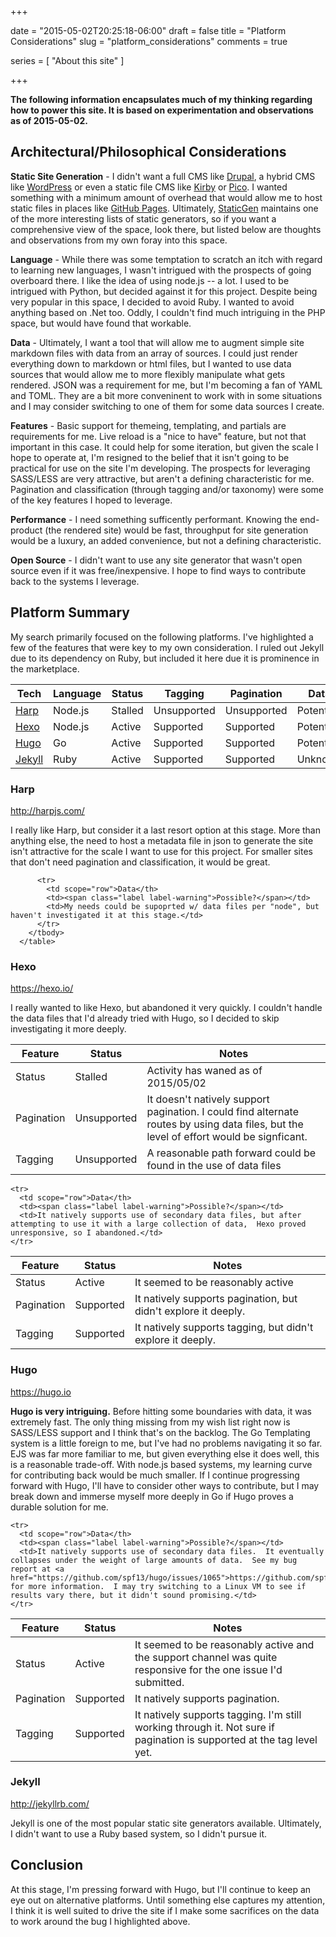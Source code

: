 +++

date = "2015-05-02T20:25:18-06:00"
draft = false
title = "Platform Considerations"
slug = "platform_considerations"
comments = true

series = [ "About this site" ]

+++

**The following information encapsulates much of my thinking regarding how to power this site.  It is based on experimentation and observations as of 2015-05-02.**

## Architectural/Philosophical Considerations

**Static Site Generation** - I didn't want a full CMS like <a href="http://www.drupal.org">Drupal</a>, a hybrid  CMS like <a href="https://wordpress.org/">WordPress</a> or even a static file CMS like <a href="http://getkirby.com/">Kirby</a> or <a href="http://picocms.org/">Pico</a>.  I wanted something with a minimum amount of overhead that would allow me to host static files in places like <a href="https://pages.github.com/">GitHub Pages</a>.  Ultimately, <a href="https://www.staticgen.com/">StaticGen</a> maintains one of the more interesting lists of static generators, so if you want a comprehensive view of the space, look there, but listed below are thoughts and observations from my own foray into this space.  

**Language** - While there was some temptation to scratch an itch with regard to learning new languages, I wasn't intrigued with the prospects of going overboard there.  I like the idea of using node.js -- a lot.  I used to be intrigued with Python, but decided against it for this project.  Despite being very popular in this space, I decided to avoid Ruby.  I wanted to avoid anything based on .Net too.  Oddly, I couldn't find much intriguing in the PHP space, but would have found that workable.  

**Data** - Ultimately, I want a tool that will allow me to augment simple site markdown files with data from an array of sources. I could just render everything down to markdown or html files, but I wanted to use data sources that would allow me to more flexibly manipulate what gets rendered.  JSON was a requirement for me, but I'm becoming a fan of YAML and TOML.   They are a bit more conveninent to work with in some situations and I may consider switching to one of them for some data sources I create.

**Features** - Basic support for themeing, templating, and partials are requirements for me.  Live reload is a "nice to have" feature, but not that important in this case.  It could help for some iteration, but given the scale I hope to operate at, I'm resigned to the belief that it isn't going to be practical for use on the site I'm developing.  The prospects for leveraging SASS/LESS are very attractive, but aren't a defining characteristic for me.  Pagination and classification (through tagging and/or taxonomy) were some of the key features I hoped to leverage.

**Performance** - I need something sufficently performant.  Knowing the end-product (the rendered site) would be fast, throughput for site generation would be a luxury, an added convenience, but not a defining characteristic.  

**Open Source** -  I didn't want to use any site generator that wasn't open source even if it was free/inexpensive.  I hope to find ways to contribute back to the systems I leverage.

## Platform Summary

My search primarily focused on the following platforms.  I've highlighted a few of the features that were key to my own consideration. I ruled out Jekyll due to its dependency on Ruby, but included it here due it is prominence in the marketplace.  

<table class="table table-striped table-bordered dataTableSimple dt-responsive" style="width: 100%;">
  <thead>
    <tr>
      <th>Tech</th>
      <th>Language</th>
      <th>Status</th>
      <th>Tagging</th>
      <th>Pagination</th>
      <th>Data</th>
    </tr>
  </thead>
  <tbody>
    <tr>
      <td scope="row"><a href="#harp">Harp</a></th>
      <td clue="lang"><span class="label label-success">Node.js</span></td>
      <td clue="lang"><span class="label label-warning">Stalled</span></td>
      <td clue="tagging"><span class="label label-danger">Unsupported</span></td>
      <td clue="pagination"><span class="label label-danger">Unsupported</span></td>
      <td clue="data"><span class="label label-warning">Potential</span></td>
    </tr>
    <tr>
      <td scope="row"><a href="#hexo">Hexo</a></th>
      <td clue="lang"><span class="label label-success">Node.js</span></td>
      <td clue="lang"><span class="label label-success">Active</span></td>
      <td clue="tagging"><span class="label label-success">Supported</span></td>
      <td clue="pagination"><span class="label label-success">Supported</span></td>
      <td clue="data"><span class="label label-warning">Potential</span></td>
    </tr>
    <tr>
      <td scope="row"><a href="#hugo">Hugo</a></th>
      <td clue="lang"><span class="label label-warning">Go</span></td>
      <td clue="lang"><span class="label label-success">Active</span></td>
      <td clue="tagging"><span class="label label-success">Supported</span></td>
      <td clue="pagination"><span class="label label-success">Supported</span></td>
      <td clue="data"><span class="label label-warning">Potential</span></td>
    </tr>
    <tr>
      <td scope="row"><a href="#jekyll">Jekyll</a></th>
      <td clue="lang"><span class="label label-danger">Ruby</span></td>
      <td clue="lang"><span class="label label-success">Active</span></td>
      <td clue="tagging"><span class="label label-success">Supported</span></td>
      <td clue="pagination"><span class="label label-success">Supported</span></td>
      <td clue="data"><span class="label label-warning">Unknown</span></td>
    </tr>
  </tbody>
</table>


<a id="harp"></a>
### Harp
http://harpjs.com/

I really like Harp, but consider it a last resort option at this stage.  More than anything else, the need to host a metadata file in json to generate the site isn't attractive for the scale I want to use for this project.  For smaller sites that don't need pagination and classification, it would be great.

<table class="table table-striped table-bordered dataTableSimple dt-responsive">
        <thead>
          <tr>
            <th>Feature</th>
            <th>Status</th>
            <th>Notes</th>
          </tr>
        </thead>
        <tbody>
          <tr>
            <td scope="row">Status</th>
            <td><span class="label label-warning">Stalled</span></td>
            <td>Activity has waned as of 2015/05/02</td>
          </tr>
          <tr>
            <td scope="row">Pagination</th>
            <td><span class="label label-danger">Unsupported</span></td>
            <td>It doesn't natively support pagination. I could find alternate routes by using data files, but the level of effort would be signficant.</td>
          </tr>
          <tr>
            <td scope="row">Tagging</th>
            <td><span class="label label-danger">Unsupported</span></td>
            <td>A reasonable path forward could be found in the use of data files</td>
          </tr>

          <tr>
            <td scope="row">Data</th>
            <td><span class="label label-warning">Possible?</span></td>
            <td>My needs could be supoprted w/ data files per "node", but haven't investigated it at this stage.</td>
          </tr>
        </tbody>
      </table>

<a id="hexo"></a>
### Hexo
https://hexo.io/

I really wanted to like Hexo, but abandoned it very quickly.  I couldn't handle the data files that I'd already tried with Hugo, so I decided to skip investigating it more deeply.  

<table class="table table-striped table-bordered dataTableSimple dt-responsive">
  <thead>
    <tr>
      <th>Feature</th>
      <th>Status</th>
      <th>Notes</th>
    </tr>
  </thead>
  <tbody>
    <tr>
      <td scope="row">Status</th>
      <td><span class="label label-success">Active</span></td>
      <td>It seemed to be reasonably active</td>
    </tr>
    <tr>
      <td scope="row">Pagination</th>
      <td><span class="label label-success">Supported</span></td>
      <td>It natively supports pagination, but didn't explore it deeply.</td>
    </tr>
    <tr>
      <td scope="row">Tagging</th>
      <td><span class="label label-success">Supported</span></td>
      <td>It natively supports tagging, but didn't explore it deeply.</td>
    </tr>

    <tr>
      <td scope="row">Data</th>
      <td><span class="label label-warning">Possible?</span></td>
      <td>It natively supports use of secondary data files, but after attempting to use it with a large collection of data,  Hexo proved unresponsive, so I abandoned.</td>
    </tr>
  </tbody>
</table>



<a id="hugo"></a>
### Hugo
https://hugo.io

**Hugo is very intriguing.**  Before hitting some boundaries with data, it was extremely fast.  The only thing missing from my wish list right now is SASS/LESS support and I think that's on the backlog.  The Go Templating system is a little foreign to me, but I've had no problems navigating it so far.  EJS was far more familiar to me, but given everything else it does well, this is a reasonable trade-off.  With node.js based systems, my learning curve for contributing back would be much smaller.  If I continue progressing forward with Hugo, I'll have to consider other ways to contribute, but I may break down and immerse myself more deeply in Go if Hugo proves a durable solution for me.

<table class="table table-striped table-bordered dataTableSimple dt-responsive" style="width: 100%;">
  <thead>
    <tr>
      <th>Feature</th>
      <th>Status</th>
      <th>Notes</th>
    </tr>
  </thead>
  <tbody>
    <tr>
      <td scope="row">Status</th>
      <td><span class="label label-success">Active</span></td>
      <td>It seemed to be reasonably active and the support channel was quite responsive for the one issue I'd submitted.</td>
    </tr>
    <tr>
      <td scope="row">Pagination</th>
      <td><span class="label label-success">Supported</span></td>
      <td>It natively supports pagination.</td>
    </tr>
    <tr>
      <td scope="row">Tagging</th>
      <td><span class="label label-success">Supported</span></td>
      <td>It natively supports tagging.  I'm still working through it.  Not sure if pagination is supported at the tag level yet.</td>
    </tr>

    <tr>
      <td scope="row">Data</th>
      <td><span class="label label-warning">Possible?</span></td>
      <td>It natively supports use of secondary data files.  It eventually collapses under the weight of large amounts of data.  See my bug report at <a href="https://github.com/spf13/hugo/issues/1065">https://github.com/spf13/hugo/issues/1065</a> for more information.  I may try switching to a Linux VM to see if results vary there, but it didn't sound promising.</td>
    </tr>
  </tbody>
</table>

<a id="jekyll"></a>
### Jekyll
http://jekyllrb.com/

Jekyll is one of the most popular static site generators available.  Ultimately, I didn't want to use a Ruby based system, so I didn't pursue it.  

## Conclusion

At this stage, I'm pressing forward with Hugo, but I'll continue to keep an eye out on alternative platforms.  Until something else captures my attention, I think it is well suited to drive the site if I make some sacrifices on the data to work around the bug I highlighted above.
